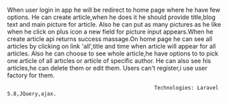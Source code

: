 When user login in app he will be redirect to home page where he have few options. He can create article,when he does  it    he 
should provide title,blog text and main picture for article. Also he can put as many pictures as he like when he click on   plus 
icon a new field for picture input appears.When he create article api returns success massage.On home page he can see all articles
by clicking on link 'all',title and time when article will appear for all articles. Also he can choose to see whole article,he have
options to to pick one article of all articles or article of specific author. He can also see his articles,he can delete them or 
edit them. Users can't register,i use user factory for them. 

                                                    Technologies: Laravel 5.8,JQuery,ajax.

